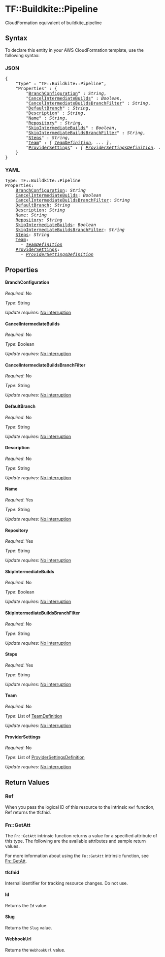 # TF::Buildkite::Pipeline

CloudFormation equivalent of buildkite_pipeline

## Syntax

To declare this entity in your AWS CloudFormation template, use the following syntax:

### JSON

<pre>
{
    "Type" : "TF::Buildkite::Pipeline",
    "Properties" : {
        "<a href="#branchconfiguration" title="BranchConfiguration">BranchConfiguration</a>" : <i>String</i>,
        "<a href="#cancelintermediatebuilds" title="CancelIntermediateBuilds">CancelIntermediateBuilds</a>" : <i>Boolean</i>,
        "<a href="#cancelintermediatebuildsbranchfilter" title="CancelIntermediateBuildsBranchFilter">CancelIntermediateBuildsBranchFilter</a>" : <i>String</i>,
        "<a href="#defaultbranch" title="DefaultBranch">DefaultBranch</a>" : <i>String</i>,
        "<a href="#description" title="Description">Description</a>" : <i>String</i>,
        "<a href="#name" title="Name">Name</a>" : <i>String</i>,
        "<a href="#repository" title="Repository">Repository</a>" : <i>String</i>,
        "<a href="#skipintermediatebuilds" title="SkipIntermediateBuilds">SkipIntermediateBuilds</a>" : <i>Boolean</i>,
        "<a href="#skipintermediatebuildsbranchfilter" title="SkipIntermediateBuildsBranchFilter">SkipIntermediateBuildsBranchFilter</a>" : <i>String</i>,
        "<a href="#steps" title="Steps">Steps</a>" : <i>String</i>,
        "<a href="#team" title="Team">Team</a>" : <i>[ <a href="teamdefinition.md">TeamDefinition</a>, ... ]</i>,
        "<a href="#providersettings" title="ProviderSettings">ProviderSettings</a>" : <i>[ <a href="providersettingsdefinition.md">ProviderSettingsDefinition</a>, ... ]</i>
    }
}
</pre>

### YAML

<pre>
Type: TF::Buildkite::Pipeline
Properties:
    <a href="#branchconfiguration" title="BranchConfiguration">BranchConfiguration</a>: <i>String</i>
    <a href="#cancelintermediatebuilds" title="CancelIntermediateBuilds">CancelIntermediateBuilds</a>: <i>Boolean</i>
    <a href="#cancelintermediatebuildsbranchfilter" title="CancelIntermediateBuildsBranchFilter">CancelIntermediateBuildsBranchFilter</a>: <i>String</i>
    <a href="#defaultbranch" title="DefaultBranch">DefaultBranch</a>: <i>String</i>
    <a href="#description" title="Description">Description</a>: <i>String</i>
    <a href="#name" title="Name">Name</a>: <i>String</i>
    <a href="#repository" title="Repository">Repository</a>: <i>String</i>
    <a href="#skipintermediatebuilds" title="SkipIntermediateBuilds">SkipIntermediateBuilds</a>: <i>Boolean</i>
    <a href="#skipintermediatebuildsbranchfilter" title="SkipIntermediateBuildsBranchFilter">SkipIntermediateBuildsBranchFilter</a>: <i>String</i>
    <a href="#steps" title="Steps">Steps</a>: <i>String</i>
    <a href="#team" title="Team">Team</a>: <i>
      - <a href="teamdefinition.md">TeamDefinition</a></i>
    <a href="#providersettings" title="ProviderSettings">ProviderSettings</a>: <i>
      - <a href="providersettingsdefinition.md">ProviderSettingsDefinition</a></i>
</pre>

## Properties

#### BranchConfiguration

_Required_: No

_Type_: String

_Update requires_: [No interruption](https://docs.aws.amazon.com/AWSCloudFormation/latest/UserGuide/using-cfn-updating-stacks-update-behaviors.html#update-no-interrupt)

#### CancelIntermediateBuilds

_Required_: No

_Type_: Boolean

_Update requires_: [No interruption](https://docs.aws.amazon.com/AWSCloudFormation/latest/UserGuide/using-cfn-updating-stacks-update-behaviors.html#update-no-interrupt)

#### CancelIntermediateBuildsBranchFilter

_Required_: No

_Type_: String

_Update requires_: [No interruption](https://docs.aws.amazon.com/AWSCloudFormation/latest/UserGuide/using-cfn-updating-stacks-update-behaviors.html#update-no-interrupt)

#### DefaultBranch

_Required_: No

_Type_: String

_Update requires_: [No interruption](https://docs.aws.amazon.com/AWSCloudFormation/latest/UserGuide/using-cfn-updating-stacks-update-behaviors.html#update-no-interrupt)

#### Description

_Required_: No

_Type_: String

_Update requires_: [No interruption](https://docs.aws.amazon.com/AWSCloudFormation/latest/UserGuide/using-cfn-updating-stacks-update-behaviors.html#update-no-interrupt)

#### Name

_Required_: Yes

_Type_: String

_Update requires_: [No interruption](https://docs.aws.amazon.com/AWSCloudFormation/latest/UserGuide/using-cfn-updating-stacks-update-behaviors.html#update-no-interrupt)

#### Repository

_Required_: Yes

_Type_: String

_Update requires_: [No interruption](https://docs.aws.amazon.com/AWSCloudFormation/latest/UserGuide/using-cfn-updating-stacks-update-behaviors.html#update-no-interrupt)

#### SkipIntermediateBuilds

_Required_: No

_Type_: Boolean

_Update requires_: [No interruption](https://docs.aws.amazon.com/AWSCloudFormation/latest/UserGuide/using-cfn-updating-stacks-update-behaviors.html#update-no-interrupt)

#### SkipIntermediateBuildsBranchFilter

_Required_: No

_Type_: String

_Update requires_: [No interruption](https://docs.aws.amazon.com/AWSCloudFormation/latest/UserGuide/using-cfn-updating-stacks-update-behaviors.html#update-no-interrupt)

#### Steps

_Required_: Yes

_Type_: String

_Update requires_: [No interruption](https://docs.aws.amazon.com/AWSCloudFormation/latest/UserGuide/using-cfn-updating-stacks-update-behaviors.html#update-no-interrupt)

#### Team

_Required_: No

_Type_: List of <a href="teamdefinition.md">TeamDefinition</a>

_Update requires_: [No interruption](https://docs.aws.amazon.com/AWSCloudFormation/latest/UserGuide/using-cfn-updating-stacks-update-behaviors.html#update-no-interrupt)

#### ProviderSettings

_Required_: No

_Type_: List of <a href="providersettingsdefinition.md">ProviderSettingsDefinition</a>

_Update requires_: [No interruption](https://docs.aws.amazon.com/AWSCloudFormation/latest/UserGuide/using-cfn-updating-stacks-update-behaviors.html#update-no-interrupt)

## Return Values

### Ref

When you pass the logical ID of this resource to the intrinsic `Ref` function, Ref returns the tfcfnid.

### Fn::GetAtt

The `Fn::GetAtt` intrinsic function returns a value for a specified attribute of this type. The following are the available attributes and sample return values.

For more information about using the `Fn::GetAtt` intrinsic function, see [Fn::GetAtt](https://docs.aws.amazon.com/AWSCloudFormation/latest/UserGuide/intrinsic-function-reference-getatt.html).

#### tfcfnid

Internal identifier for tracking resource changes. Do not use.

#### Id

Returns the <code>Id</code> value.

#### Slug

Returns the <code>Slug</code> value.

#### WebhookUrl

Returns the <code>WebhookUrl</code> value.

